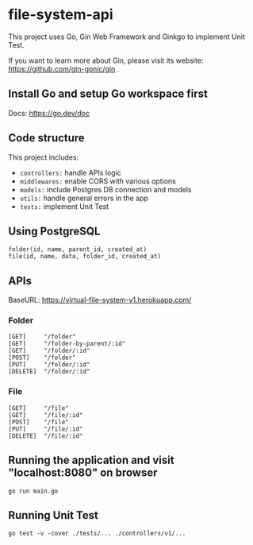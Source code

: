# file-system-api 

This project uses Go, Gin Web Framework and Ginkgo to implement Unit Test.

If you want to learn more about Gin, please visit its website: https://github.com/gin-gonic/gin .

## Install Go and setup Go workspace first

Docs: https://go.dev/doc

## Code structure
This project includes:
- ```controllers:``` handle APIs logic
- ```middlewares:``` enable CORS with various options 
- ```models:``` include Postgres DB connection and models
- ```utils:``` handle general errors in the app
- ```tests:``` implement Unit Test

## Using PostgreSQL
```
folder(id, name, parent_id, created_at)
file(id, name, data, folder_id, created_at)
```

## APIs
BaseURL: https://virtual-file-system-v1.herokuapp.com/
### Folder
```
[GET]     "/folder"
[GET]     "/folder-by-parent/:id"
[GET]     "/folder/:id"
[POST]    "/folder"
[PUT]     "/folder/:id"
[DELETE]  "/folder/:id"
```
### File
```
[GET]     "/file"
[GET]     "/file/:id"
[POST]    "/file"
[PUT]     "/file/:id"
[DELETE]  "/file/:id"
```

## Running the application and visit "localhost:8080" on browser
```shell script
go run main.go
```

## Running Unit Test
```shell script
go test -v -cover ./tests/... ./controllers/v1/...
```


